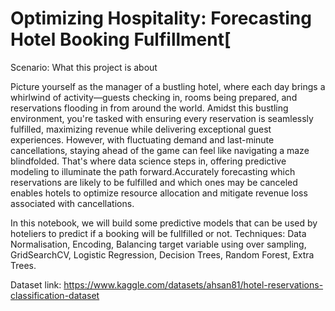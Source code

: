 # Optimizing Hospitality: Forecasting Hotel Booking Fulfillment[

Scenario: What this project is about

Picture yourself as the manager of a bustling hotel, where each day brings a whirlwind of activity—guests checking in, rooms being prepared, and reservations flooding in from around the world. Amidst this bustling environment, you're tasked with ensuring every reservation is seamlessly fulfilled, maximizing revenue while delivering exceptional guest experiences. However, with fluctuating demand and last-minute cancellations, staying ahead of the game can feel like navigating a maze blindfolded. That's where data science steps in, offering predictive modeling to illuminate the path forward.Accurately forecasting which reservations are likely to be fulfilled and which ones may be canceled enables hotels to optimize resource allocation and mitigate revenue loss associated with cancellations.

In this notebook, we will build some predictive models that can be used by hoteliers to predict if a booking will be fullfilled or not.
Techniques: Data Normalisation, Encoding, Balancing target variable using over sampling, GridSearchCV, Logistic Regression, Decision Trees, Random Forest, Extra Trees.

Dataset link: https://www.kaggle.com/datasets/ahsan81/hotel-reservations-classification-dataset
